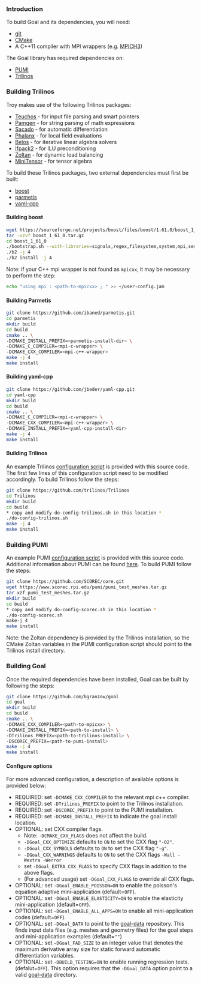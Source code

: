 ### Introduction

To build Goal and its dependencies, you will need:
- [git][0]
- [CMake][1]
- A C++11 compiler with MPI wrappers (e.g. [MPICH3][2])

The Goal library has required dependencies on:
- [PUMI][3]
- [Trilinos][4]

### Building Trilinos

Troy makes use of the following Trilinos packages:
- [Teuchos][5] - for input file parsing and smart pointers
- [Pamgen][6] - for string parsing of math expressions
- [Sacado][7] - for automatic differentiation
- [Phalanx][8] - for local field evaluations
- [Belos][9] - for iterative linear algebra solvers
- [Ifpack2][10] - for ILU preconditioning
- [Zoltan][11] - for dynamic load balancing
- [MiniTensor][12] - for tensor algebra

To build these Trilinos packages, two external
dependencies must first be built:
- [boost][13]
- [parmetis][14]
- [yaml-cpp][15]

#### Building boost

```bash
wget https://sourceforge.net/projects/boost/files/boost/1.61.0/boost_1_61_0.tar.gz
tar -xzvf boost_1_61_0.tar.gz
cd boost_1_61_0
./bootstrap.sh --with-libraries=signals,regex,filesystem,system,mpi,serialization,thread,program_options,exception --prefix=<path-to-boost-install>
./b2 -j 4
./b2 install -j 4
```

Note: if your C++ mpi wrapper is not found as `mpicxx`, it may
be necessary to perform the step:

```bash
echo "using mpi : <path-to-mpicxx> ; " >> ~/user-config.jam
```

#### Building Parmetis

```bash
git clone https://github.com/ibaned/parmetis.git
cd parmetis
mkdir build
cd build
cmake .. \
-DCMAKE_INSTALL_PREFIX=<parmetis-install-dir> \
-DCMAKE_C_COMPILER=<mpi-c-wrapper> \
-DCMAKE_CXX_COMPILER=<mpi-c++-wrapper>
make -j 4
make install
```

#### Building yaml-cpp

```bash
git clone https://github.com/jbeder/yaml-cpp.git
cd yaml-cpp
mkdir build
cd build
cmake .. \
-DCMAKE_C_COMPILER=<mpi-c-wrapper> \
-DCMAKE_CXX_COMPILER=<mpi-c++-wrapper> \
-DCMAKE_INSTALL_PREFIX=<yaml-cpp-install-dir>
make -j 4
make install
```

#### Building Trilinos

An example Trilinos [configuration script][16] is
provided with this source code. The first few lines
of this configuration script need to be modified
accordingly. To build Trilinos follow the steps:

```bash
git clone https://github.com/trilinos/Trilinos
cd Trilinos
mkdir build
cd build
* copy and modify do-config-trilinos.sh in this location *
./do-config-trilinos.sh
make -j 4
make install
```

### Building PUMI

An example PUMI [configuration script][17] is
provided with this source code. Additional information
about PUMI can be found [here][18]. To build PUMI
follow the steps:

```bash
git clone https://github.com/SCOREC/core.git
wget https://www.scorec.rpi.edu/pumi/pumi_test_meshes.tar.gz
tar xzf pumi_test_meshes.tar.gz
mkdir build
cd build
* copy and modify do-config-scorec.sh in this location *
./do-config-scorec.sh
make-j 4
make install
```

Note: the Zoltan dependency is provided by the
Trilinos installation, so the CMake Zoltan variables
in the PUMI configuration script should point to the
Trilinos install directory.

### Building Goal

Once the required dependencies have been installed,
Goal can be built by following the steps:

```bash
git clone https://github.com/bgranzow/goal
cd goal
mkdir build
cd build
cmake .. \
-DCMAKE_CXX_COMPILER=<path-to-mpicxx> \
-DCMAKE_INSTALL_PREFIX=<path-to-install> \
-DTrilinos_PREFIX=<path-to-trilinos-install> \
-DSCOREC_PREFIX=<path-to-pumi-install>
make -j 4
make install
```

#### Configure options

For more advanced configuration, a description of
available options is provided below:

* REQUIRED: set `-DCMAKE_CXX_COMPILER` to the relevant mpi c++ compiler.
* REQUIRED: set `-DTrilinos_PREFIX` to point to the Trilinos installation.
* REQUIRED: set `-DSCOREC_PREFIX` to point to the PUMI installation.
* REQUIRED: set `-DCMAKE_INSTALL_PREFIX` to indicate the goal install location.
* OPTIONAL: set CXX compiler flags.
  * Note: `-DCMAKE_CXX_FLAGS` does not affect the build.
  * `-DGoal_CXX_OPTIMIZE` defaults to `ON` to set the CXX flag `"-O2"`.
  * `-DGoal_CXX_SYMBOLS` defaults to `ON` to set the CXX flag `"-g"`.
  * `-DGoal_CXX_WARNINGS` defaults to `ON` to set the CXX flags
  `-Wall -Wextra -Werror`
  * set `-DGoal_EXTRA_CXX_FLAGS` to specify CXX flags in addition
  to the above flags.
  * (For advanced usage) set `-DGoal_CXX_FLAGS` to override all CXX flags.
* OPTIONAL: set `-DGoal_ENABLE_POISSON=ON` to enable the poisson's equation
adaptive mini-application (default=`OFF`).
* OPTIONAL: set `-DGoal_ENABLE_ELASTICITY=ON` to enable the elasticity
mini-application (default=`OFF`).
* OPTIONAL: set `-DGoal_ENABLE_ALL_APPS=ON` to enable all mini-application
codes (default=`OFF`).
* OPTIONAL: set `-DGoal_DATA` to point to the [goal-data][19] repository.
This finds input data files (e.g. meshes and geometry files) for the
goal steps and mini-application examples (default=`""`)
* OPTIONAL: set `-DGoal_FAD_SIZE` to an integer value that denotes the
maximum derivative array size for static forward automatic differentiation
variables.
* OPTIONAL: set `-DBUILD_TESTING=ON` to enable running regression tests.
(defalut=`OFF`). This option requires that the `-DGoal_DATA` option point
to a valid [goal-data][19] directory.

[0]:https://git-scm.com
[1]:https://cmake.org
[2]:https://www.mpich.org
[3]:https://github.com/scorec/core
[4]:https://github.com/trilinos/Trilinos
[5]:https://trilinos.org/packages/teuchos
[6]:https://trilinos.org/packages/pamgen
[7]:https://trilinos.org/packages/sacado
[8]:https://trilinos.org/packages/phalanx
[9]:https://trilinos.org/packages/belos
[10]:https://trilinos.org/packages/ifpack2
[11]:https://trilinos.org/packages/zoltan
[12]:https://github.com/trilinos/Trilinos/tree/master/packages/minitensor
[13]:http://www.boost.org
[14]:http://glaros.dtc.umn.edu/gkhome/metis/parmetis/overview
[15]:https://github.com/jbeder/yaml-cpp
[16]:https://github.com/bgranzow/goal/blob/master/aux/do-config-trilinos.sh
[17]:https://github.com/bgranzow/goal/blob/master/aux/do-config-scorec.sh
[18]:https://github.com/SCOREC/core/wiki/General-Build-instructions
[19]:https://github.com/bgranzow/goal-data

